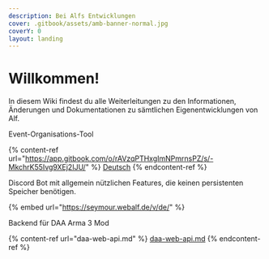 ```yaml
---
description: Bei Alfs Entwicklungen
cover: .gitbook/assets/amb-banner-normal.jpg
coverY: 0
layout: landing
---
```


# Willkommen!

In diesem Wiki findest du alle Weiterleitungen zu den Informationen, Änderungen und Dokumentationen zu sämtlichen Eigenentwicklungen von Alf.

Event-Organisations-Tool

{% content-ref url="https://app.gitbook.com/o/rAVzqPTHxgImNPmrnsPZ/s/-MkchrK55Ivg9XEj2IJU/" %}
[Deutsch](https://app.gitbook.com/o/rAVzqPTHxgImNPmrnsPZ/s/-MkchrK55Ivg9XEj2IJU/)
{% endcontent-ref %}

Discord Bot mit allgemein nützlichen Features, die keinen persistenten Speicher benötigen.

{% embed url="https://seymour.webalf.de/v/de/" %}

Backend für DAA Arma 3 Mod

{% content-ref url="daa-web-api.md" %}
[daa-web-api.md](daa-web-api.md)
{% endcontent-ref %}
